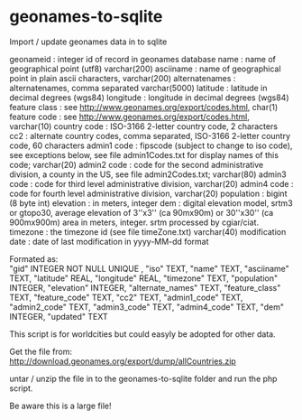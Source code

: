 geonames-to-sqlite
=================

Import / update geonames data in to sqlite


geonameid         : integer id of record in geonames database
name              : name of geographical point (utf8) varchar(200)
asciiname         : name of geographical point in plain ascii characters, varchar(200)
alternatenames    : alternatenames, comma separated varchar(5000)
latitude          : latitude in decimal degrees (wgs84)
longitude         : longitude in decimal degrees (wgs84)
feature class     : see http://www.geonames.org/export/codes.html, char(1)
feature code      : see http://www.geonames.org/export/codes.html, varchar(10)
country code      : ISO-3166 2-letter country code, 2 characters
cc2               : alternate country codes, comma separated, ISO-3166 2-letter country code, 60 characters
admin1 code       : fipscode (subject to change to iso code), see exceptions below, see file admin1Codes.txt for display names of this code; varchar(20)
admin2 code       : code for the second administrative division, a county in the US, see file admin2Codes.txt; varchar(80) 
admin3 code       : code for third level administrative division, varchar(20)
admin4 code       : code for fourth level administrative division, varchar(20)
population        : bigint (8 byte int) 
elevation         : in meters, integer
dem               : digital elevation model, srtm3 or gtopo30, average elevation of 3''x3'' (ca 90mx90m) or 30''x30'' (ca 900mx900m) area in meters, integer. srtm processed by cgiar/ciat.
timezone          : the timezone id (see file timeZone.txt) varchar(40)
modification date : date of last modification in yyyy-MM-dd format



Formated as:  
	"gid" INTEGER NOT NULL UNIQUE , 
	"iso" TEXT, 
	"name" TEXT, 
	"asciiname" TEXT, 
	"latitude" REAL, 
	"longitude" REAL, 
	"timezone" TEXT, 
	"population" INTEGER, 
	"elevation" INTEGER, 
	"alternate_names" TEXT, 
	"feature_class" TEXT, 
	"feature_code" TEXT, 
	"cc2" TEXT, 
	"admin1_code" TEXT, 
	"admin2_code" TEXT, 
	"admin3_code" TEXT, 
	"admin4_code" TEXT, 
	"dem" INTEGER, 
	"updated" TEXT


This script is for worldcities but could easyly be adopted for other data.

Get the file from:
http://download.geonames.org/export/dump/allCountries.zip

untar / unzip the file in to the geonames-to-sqlite folder and run the php script.

Be aware this is a large file!